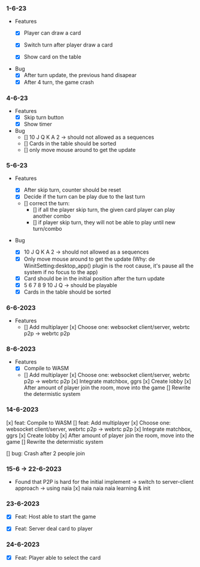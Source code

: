 ### 1-6-23
- Features
    + [x] Player can draw a card
    + [x] Switch turn after player draw a card
    + [x] Show card on the table


- Bug
    + [x] After turn update, the previous hand disapear
    + [x] After 4 turn, the game crash

### 4-6-23

- Features
    + [x] Skip turn button
    + [x] Show timer

- Bug
    + [] 10 J Q K A 2 -> should not allowed as a sequences
    + [] Cards in the table should be sorted
    + [] only move mouse around to get the update

### 5-6-23

- Features
    + [x] After skip turn, counter should be reset
    + [x] Decide if the turn can be play due to the last turn
    + [] correct the turn:
        + [] if all the player skip turn, the given card player can play another combo
        + [] if player skip turn, they will not be able to play until new turn/combo

- Bug
    + [x] 10 J Q K A 2 -> should not allowed as a sequences
    + [x] Only move mouse around to get the update (Why: de WinitSetting:desktop_app() plugin is the root cause, it's pause all the system if no focus to the app)
    + [x] Card should be in the initial position after the turn update
    + [x] 5 6 7 8 9 10 J Q -> should be playable
    + [x] Cards in the table should be sorted

### 6-6-2023

- Features
    + [] Add multiplayer
        [x] Choose one: websocket client/server, webrtc p2p -> webrtc p2p


### 8-6-2023

- Features
    + [x] Compile to WASM
    + [] Add multiplayer
        [x] Choose one: websocket client/server, webrtc p2p -> webrtc p2p
        [x] Integrate matchbox, ggrs
        [x] Create lobby
        [x] After amount of player join the room, move into the game
        [] Rewrite the determistic system
### 14-6-2023

[x] feat: Compile to WASM
[] feat: Add multiplayer
  [x] Choose one: websocket client/server, webrtc p2p -> webrtc p2p
  [x] Integrate matchbox, ggrs
  [x] Create lobby
  [x] After amount of player join the room, move into the game
  [] Rewrite the determistic system

[] bug: Crash after 2 people join


### 15-6 -> 22-6-2023

- Found that P2P is hard for the initial implement -> switch to server-client approach -> using naia
    [x] naia naia naia learning & init


### 23-6-2023

- [x] Feat: Host able to start the game
- [x] Feat: Server deal card to player


### 24-6-2023

- [x] Feat: Player able to select the card
